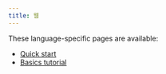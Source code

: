 ```yaml
---
title: 웹
---
```


These language-specific pages are available:

- [Quick start](quickstart/)
- [Basics tutorial](basics/)
